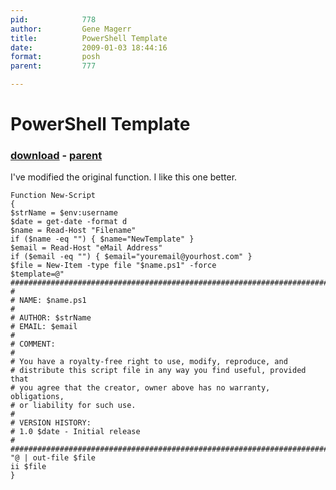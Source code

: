 ```yaml
---
pid:            778
author:         Gene Magerr
title:          PowerShell Template
date:           2009-01-03 18:44:16
format:         posh
parent:         777

---
```


# PowerShell Template

### [download](//scripts/778.ps1) - [parent](//scripts/777.md)

I've modified the original function. I like this one better.

```posh
Function New-Script
{
$strName = $env:username
$date = get-date -format d
$name = Read-Host "Filename"
if ($name -eq "") { $name="NewTemplate" }
$email = Read-Host "eMail Address"
if ($email -eq "") { $email="youremail@yourhost.com" }
$file = New-Item -type file "$name.ps1" -force
$template=@"
###########################################################################"
#
# NAME: $name.ps1
#
# AUTHOR: $strName
# EMAIL: $email
#
# COMMENT:
#
# You have a royalty-free right to use, modify, reproduce, and
# distribute this script file in any way you find useful, provided that
# you agree that the creator, owner above has no warranty, obligations,
# or liability for such use.
#
# VERSION HISTORY:
# 1.0 $date - Initial release
#
###########################################################################"
"@ | out-file $file
ii $file
}
```
